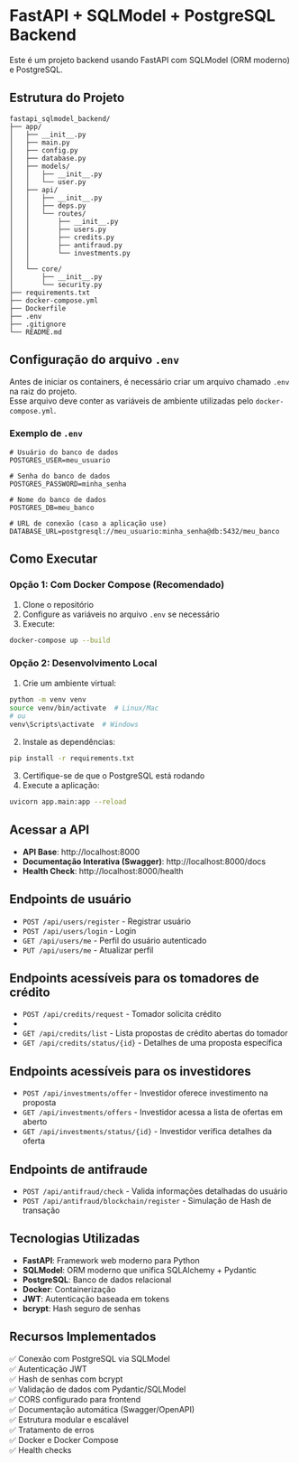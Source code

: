 # FastAPI + SQLModel + PostgreSQL Backend

Este é um projeto backend usando FastAPI com SQLModel (ORM moderno) e PostgreSQL.

## Estrutura do Projeto

```
fastapi_sqlmodel_backend/
├── app/
│   ├── __init__.py
│   ├── main.py
│   ├── config.py
│   ├── database.py
│   ├── models/
│   │   ├── __init__.py
│   │   └── user.py
│   ├── api/
│   │   ├── __init__.py
│   │   ├── deps.py
│   │   └── routes/
│   │       ├── __init__.py
│   │       ├── users.py
│   │       ├── credits.py
│   │       ├── antifraud.py
│   │       └── investments.py
│   │
│   └── core/
│       ├── __init__.py
│       └── security.py
├── requirements.txt
├── docker-compose.yml
├── Dockerfile
├── .env
├── .gitignore
└── README.md
```

## Configuração do arquivo `.env`

Antes de iniciar os containers, é necessário criar um arquivo chamado `.env` na raiz do projeto.  
Esse arquivo deve conter as variáveis de ambiente utilizadas pelo `docker-compose.yml`.

### Exemplo de `.env`
```
# Usuário do banco de dados
POSTGRES_USER=meu_usuario

# Senha do banco de dados
POSTGRES_PASSWORD=minha_senha

# Nome do banco de dados
POSTGRES_DB=meu_banco

# URL de conexão (caso a aplicação use)
DATABASE_URL=postgresql://meu_usuario:minha_senha@db:5432/meu_banco
```

## Como Executar

### Opção 1: Com Docker Compose (Recomendado)

1. Clone o repositório
2. Configure as variáveis no arquivo `.env` se necessário
3. Execute:
```bash
docker-compose up --build
```

### Opção 2: Desenvolvimento Local

1. Crie um ambiente virtual:
```bash
python -m venv venv
source venv/bin/activate  # Linux/Mac
# ou
venv\Scripts\activate  # Windows
```

2. Instale as dependências:
```bash
pip install -r requirements.txt
```

3. Certifique-se de que o PostgreSQL está rodando
4. Execute a aplicação:
```bash
uvicorn app.main:app --reload
```

## Acessar a API

- **API Base**: http://localhost:8000
- **Documentação Interativa (Swagger)**: http://localhost:8000/docs
- **Health Check**: http://localhost:8000/health

## Endpoints de usuário

- `POST /api/users/register` - Registrar usuário
- `POST /api/users/login` - Login
- `GET /api/users/me` - Perfil do usuário autenticado
- `PUT /api/users/me` - Atualizar perfil

## Endpoints acessíveis para os tomadores de crédito

- `POST /api/credits/request` - Tomador solicita crédito
- 
- `GET /api/credits/list` - Lista propostas de crédito abertas do tomador
- `GET /api/credits/status/{id}` - Detalhes de uma proposta específica

## Endpoints acessíveis para os investidores

- `POST /api/investments/offer` - Investidor oferece investimento na proposta
- `GET /api/investments/offers` - Investidor acessa a lista de ofertas em aberto
- `GET /api/investments/status/{id}` - Investidor verifica detalhes da oferta 

## Endpoints de antifraude

- `POST /api/antifraud/check` - Valida informações detalhadas do usuário
- `POST /api/antifraud/blockchain/register` - Simulação de Hash de transação


## Tecnologias Utilizadas

- **FastAPI**: Framework web moderno para Python
- **SQLModel**: ORM moderno que unifica SQLAlchemy + Pydantic
- **PostgreSQL**: Banco de dados relacional
- **Docker**: Containerização
- **JWT**: Autenticação baseada em tokens
- **bcrypt**: Hash seguro de senhas

## Recursos Implementados

✅ Conexão com PostgreSQL via SQLModel  
✅ Autenticação JWT  
✅ Hash de senhas com bcrypt  
✅ Validação de dados com Pydantic/SQLModel  
✅ CORS configurado para frontend  
✅ Documentação automática (Swagger/OpenAPI)  
✅ Estrutura modular e escalável  
✅ Tratamento de erros  
✅ Docker e Docker Compose  
✅ Health checks